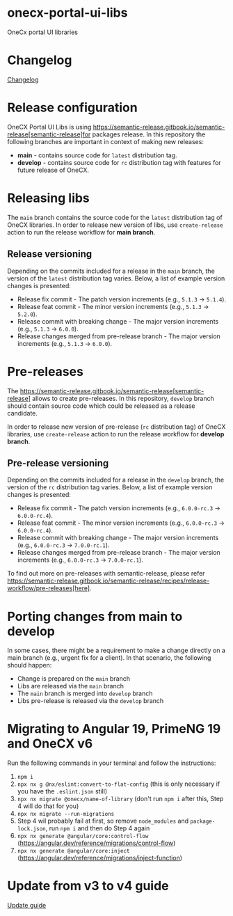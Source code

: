 # onecx-portal-ui-libs

OneCx portal UI libraries

# Changelog

[Changelog](CHANGELOG.md)

# Release configuration

OneCX Portal UI Libs is using https://semantic-release.gitbook.io/semantic-release[semantic-release]for packages release. In this repository the following branches are important in context of making new releases:

- **main** - contains source code for `latest` distribution tag.
- **develop** - contains source code for `rc` distribution tag with features for future release of OneCX.

# Releasing libs

The `main` branch contains the source code for the `latest` distribution tag of OneCX libraries. In order to release new version of libs, use `create-release` action to run the release workflow for **main branch**.

## Release versioning

Depending on the commits included for a release in the `main` branch, the version of the `latest` distribution tag varies. Below, a list of example version changes is presented:

- Release fix commit - The patch version increments (e.g., `5.1.3` &#8594; `5.1.4`).
- Release feat commit - The minor version increments (e.g., `5.1.3` &#8594; `5.2.0`).
- Release commit with breaking change - The major version increments (e.g., `5.1.3` &#8594; `6.0.0`).
- Release changes merged from pre-release branch - The major version increments (e.g., `5.1.3` &#8594; `6.0.0`).

# Pre-releases

The https://semantic-release.gitbook.io/semantic-release[semantic-release] allows to create pre-releases. In this repository, `develop` branch should contain source code which could be released as a release candidate.

In order to release new version of pre-release (`rc` distribution tag) of OneCX libraries, use `create-release` action to run the release workflow for **develop branch**.

## Pre-release versioning

Depending on the commits included for a release in the `develop` branch, the version of the `rc` distribution tag varies. Below, a list of example version changes is presented:

- Release fix commit - The patch version increments (e.g., `6.0.0-rc.3` &#8594; `6.0.0-rc.4`).
- Release feat commit - The minor version increments (e.g., `6.0.0-rc.3` &#8594; `6.0.0-rc.4`).
- Release commit with breaking change - The major version increments (e.g., `6.0.0-rc.3` &#8594; `7.0.0-rc.1`).
- Release changes merged from pre-release branch - The major version increments (e.g., `6.0.0-rc.3` &#8594; `7.0.0-rc.1`).

To find out more on pre-releases with semantic-release, please refer https://semantic-release.gitbook.io/semantic-release/recipes/release-workflow/pre-releases[here].

# Porting changes from main to develop

In some cases, there might be a requirement to make a change directly on a main branch (e.g., urgent fix for a client). In that scenario, the following should happen:

- Change is prepared on the `main` branch
- Libs are released via the `main` branch
- The `main` branch is merged into `develop` branch
- Libs pre-release is released via the `develop` branch

# Migrating to Angular 19, PrimeNG 19 and OneCX v6
Run the following commands in your terminal and follow the instructions:

1. `npm i`
2. `npx nx g @nx/eslint:convert-to-flat-config` (this is only necessary if you have the `.eslint.json` still) 
3. `npx nx migrate @onecx/name-of-library` (don't run `npm i` after this, Step 4 will do that for you)
4. `npx nx migrate --run-migrations`
5. Step 4 wil probably fail at first, so remove `node_modules` and `package-lock.json`, run `npm i` and then do Step 4 again
6. `npx nx generate @angular/core:control-flow` (https://angular.dev/reference/migrations/control-flow)
7. `npx nx generate @angular/core:inject` (https://angular.dev/reference/migrations/inject-function)

# Update from v3 to v4 guide

[Update guide](update-guide.md)
